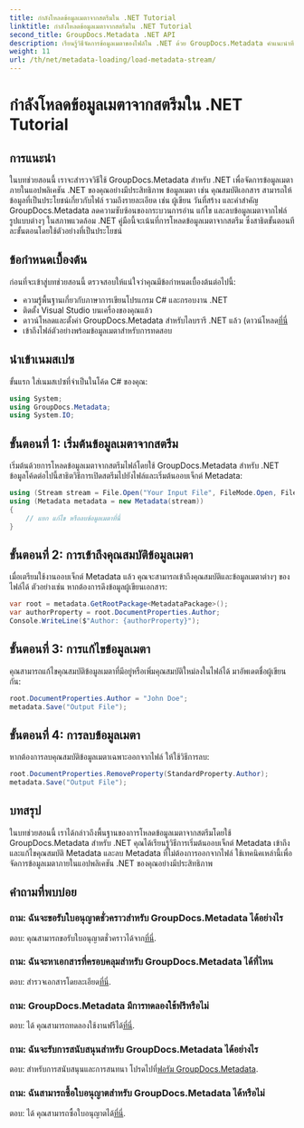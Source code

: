 ```yaml
---
title: กำลังโหลดข้อมูลเมตาจากสตรีมใน .NET Tutorial
linktitle: กำลังโหลดข้อมูลเมตาจากสตรีมใน .NET Tutorial
second_title: GroupDocs.Metadata .NET API
description: เรียนรู้วิธีจัดการข้อมูลเมตาของไฟล์ใน .NET ด้วย GroupDocs.Metadata คำแนะนำทีละขั้นตอนสำหรับการโหลด แก้ไข และลบข้อมูลเมตาออกจากสตรีม
weight: 11
url: /th/net/metadata-loading/load-metadata-stream/
---
```


# กำลังโหลดข้อมูลเมตาจากสตรีมใน .NET Tutorial

## การแนะนำ
ในบทช่วยสอนนี้ เราจะสำรวจวิธีใช้ GroupDocs.Metadata สำหรับ .NET เพื่อจัดการข้อมูลเมตาภายในแอปพลิเคชัน .NET ของคุณอย่างมีประสิทธิภาพ ข้อมูลเมตา เช่น คุณสมบัติเอกสาร สามารถให้ข้อมูลที่เป็นประโยชน์เกี่ยวกับไฟล์ รวมถึงรายละเอียด เช่น ผู้เขียน วันที่สร้าง และคำสำคัญ GroupDocs.Metadata ลดความซับซ้อนของกระบวนการอ่าน แก้ไข และลบข้อมูลเมตาจากไฟล์รูปแบบต่างๆ ในสภาพแวดล้อม .NET คู่มือนี้จะเน้นที่การโหลดข้อมูลเมตาจากสตรีม ซึ่งสาธิตขั้นตอนทีละขั้นตอนโดยใช้ตัวอย่างที่เป็นประโยชน์
## ข้อกำหนดเบื้องต้น
ก่อนที่จะเข้าสู่บทช่วยสอนนี้ ตรวจสอบให้แน่ใจว่าคุณมีข้อกำหนดเบื้องต้นต่อไปนี้:
- ความรู้พื้นฐานเกี่ยวกับภาษาการเขียนโปรแกรม C# และกรอบงาน .NET
- ติดตั้ง Visual Studio บนเครื่องของคุณแล้ว
-  ดาวน์โหลดและตั้งค่า GroupDocs.Metadata สำหรับไลบรารี .NET แล้ว (ดาวน์โหลด[ที่นี่](https://releases.groupdocs.com/metadata/net/-)
- เข้าถึงไฟล์ตัวอย่างพร้อมข้อมูลเมตาสำหรับการทดสอบ

## นำเข้าเนมสเปซ
ขั้นแรก ใส่เนมสเปซที่จำเป็นในโค้ด C# ของคุณ:
```csharp
using System;
using GroupDocs.Metadata;
using System.IO;
```
## ขั้นตอนที่ 1: เริ่มต้นข้อมูลเมตาจากสตรีม
เริ่มต้นด้วยการโหลดข้อมูลเมตาจากสตรีมไฟล์โดยใช้ GroupDocs.Metadata สำหรับ .NET ข้อมูลโค้ดต่อไปนี้สาธิตวิธีการเปิดสตรีมไปยังไฟล์และเริ่มต้นออบเจ็กต์ Metadata:

```csharp
using (Stream stream = File.Open("Your Input File", FileMode.Open, FileAccess.ReadWrite))
using (Metadata metadata = new Metadata(stream))
{
    // แยก แก้ไข หรือลบข้อมูลเมตาที่นี่
}
```
## ขั้นตอนที่ 2: การเข้าถึงคุณสมบัติข้อมูลเมตา
เมื่อเตรียมใช้งานออบเจ็กต์ Metadata แล้ว คุณจะสามารถเข้าถึงคุณสมบัติและข้อมูลเมตาต่างๆ ของไฟล์ได้ ตัวอย่างเช่น หากต้องการดึงข้อมูลผู้เขียนเอกสาร:

```csharp
var root = metadata.GetRootPackage<MetadataPackage>();
var authorProperty = root.DocumentProperties.Author;
Console.WriteLine($"Author: {authorProperty}");
```
## ขั้นตอนที่ 3: การแก้ไขข้อมูลเมตา
คุณสามารถแก้ไขคุณสมบัติข้อมูลเมตาที่มีอยู่หรือเพิ่มคุณสมบัติใหม่ลงในไฟล์ได้ มาอัพเดตชื่อผู้เขียนกัน:

```csharp
root.DocumentProperties.Author = "John Doe";
metadata.Save("Output File");
```
## ขั้นตอนที่ 4: การลบข้อมูลเมตา
หากต้องการลบคุณสมบัติข้อมูลเมตาเฉพาะออกจากไฟล์ ให้ใช้วิธีการลบ:

```csharp
root.DocumentProperties.RemoveProperty(StandardProperty.Author);
metadata.Save("Output File");
```

## บทสรุป
ในบทช่วยสอนนี้ เราได้กล่าวถึงพื้นฐานของการโหลดข้อมูลเมตาจากสตรีมโดยใช้ GroupDocs.Metadata สำหรับ .NET คุณได้เรียนรู้วิธีการเริ่มต้นออบเจ็กต์ Metadata เข้าถึงและแก้ไขคุณสมบัติ Metadata และลบ Metadata ที่ไม่ต้องการออกจากไฟล์ ใช้เทคนิคเหล่านี้เพื่อจัดการข้อมูลเมตาภายในแอปพลิเคชัน .NET ของคุณอย่างมีประสิทธิภาพ

## คำถามที่พบบ่อย
### ถาม: ฉันจะขอรับใบอนุญาตชั่วคราวสำหรับ GroupDocs.Metadata ได้อย่างไร
 ตอบ: คุณสามารถขอรับใบอนุญาตชั่วคราวได้จาก[ที่นี่](https://purchase.groupdocs.com/temporary-license/).
### ถาม: ฉันจะหาเอกสารที่ครอบคลุมสำหรับ GroupDocs.Metadata ได้ที่ไหน
 ตอบ: สำรวจเอกสารโดยละเอียด[ที่นี่](https://tutorials.groupdocs.com/metadata/net/).
### ถาม: GroupDocs.Metadata มีการทดลองใช้ฟรีหรือไม่
 ตอบ: ได้ คุณสามารถทดลองใช้งานฟรีได้[ที่นี่](https://releases.groupdocs.com/).
### ถาม: ฉันจะรับการสนับสนุนสำหรับ GroupDocs.Metadata ได้อย่างไร
 ตอบ: สำหรับการสนับสนุนและการสนทนา โปรดไปที่[ฟอรัม GroupDocs.Metadata](https://forum.groupdocs.com/c/metadata/14).
### ถาม: ฉันสามารถซื้อใบอนุญาตสำหรับ GroupDocs.Metadata ได้หรือไม่
 ตอบ: ได้ คุณสามารถซื้อใบอนุญาตได้[ที่นี่](https://purchase.groupdocs.com/buy).